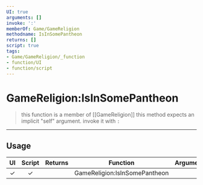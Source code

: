 ```yaml
---
UI: true
arguments: []
invoke: ':'
memberOf: Game/GameReligion
methodname: IsInSomePantheon
returns: []
script: true
tags:
- Game/GameReligion/_function
- function/UI
- function/script
---
```

# GameReligion:IsInSomePantheon
> this function is a member of [[GameReligion]]
> this method expects an implicit "self" argument. invoke it with `:`
-----
## Usage
|  UI | Script | Returns | Function | Arguments |
|:---:|:------:|-------:|:--------:|:---------|
|✓|✓||GameReligion:IsInSomePantheon||
